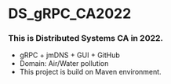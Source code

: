 # DS_gRPC_CA2022

### This is Distributed Systems CA in 2022.
- gRPC + jmDNS + GUI + GitHub
- Domain: Air/Water pollution
- This project is build on Maven environment.
